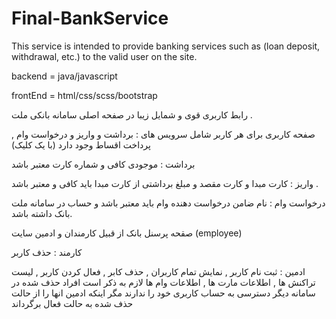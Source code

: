 # Final-BankService
This service is intended to provide banking services such as (loan deposit, withdrawal, etc.) to the valid user on the site.


backend = java/javascript

frontEnd = html/css/scss/bootstrap

رابط کاربری قوی و شمایل زیبا در صفحه اصلی سامانه بانکی ملت .


صفحه کاربری برای هر کاربر شامل سرویس های : برداشت و واریز و درخواست وام , پرداخت اقساط وجود دارد (با یک کلیک)

برداشت : موجودی کافی و شماره کارت معتبر باشد

واریز : کارت مبدا و کارت مقصد و مبلغ برداشتی از کارت مبدا باید کافی و معتبر باشد .

درخواست وام : نام ضامن درخواست دهنده وام باید معتبر باشد و حساب در سامانه ملت بانک داشته باشد.

صقحه پرسنل بانک از قبیل کارمندان و ادمین سایت  (employee)

کارمند :  حذف کاربر

ادمین :  ثبت نام کاربر , نمایش تمام کاربران , حذف کابر , فعال کردن کاربر , لیست تراکنش ها , اطلاعات مارت ها , اطلاعات وام ها 
     لازم به ذکر است افراد حذف شده در سامانه دیگر دسترسی به حساب کاربری خود را ندارند مگر اینکه ادمین  انها را از حالت حذف شده به حالت فعال برگرداند 

